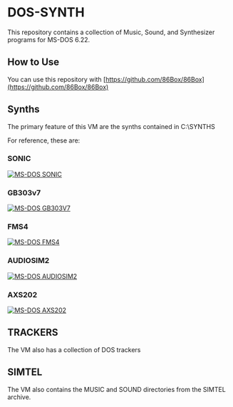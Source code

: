 # DOS-SYNTH
This repository contains a collection of Music, Sound, and Synthesizer programs for MS-DOS 6.22.

## How to Use
You can use this repository with [https://github.com/86Box/86Box](https://github.com/86Box/86Box)

## Synths
The primary feature of this VM are the synths contained in C:\SYNTHS

For reference, these are:

### SONIC
[![MS-DOS SONIC](https://img.youtube.com/vi/WiQw1udnA00/0.jpg)](https://www.youtube.com/watch?v=WiQw1udnA00)

### GB303v7
[![MS-DOS GB303V7](https://img.youtube.com/vi/XsqOJpLWcZs/0.jpg)](https://www.youtube.com/watch?v=XsqOJpLWcZs)

### FMS4
[![MS-DOS FMS4](https://img.youtube.com/vi/TjDKSwumGG0/0.jpg)](https://www.youtube.com/watch?v=TjDKSwumGG0)

### AUDIOSIM2
[![MS-DOS AUDIOSIM2](https://img.youtube.com/vi/I2p8hbXqg2o/0.jpg)](https://www.youtube.com/watch?v=I2p8hbXqg2o)

### AXS202
[![MS-DOS AXS202](https://img.youtube.com/vi/DyZD3MkmoRQ/0.jpg)](https://www.youtube.com/watch?v=DyZD3MkmoRQ)

## TRACKERS
The VM also has a collection of DOS trackers

## SIMTEL
The VM also contains the MUSIC and SOUND directories from the SIMTEL archive.
